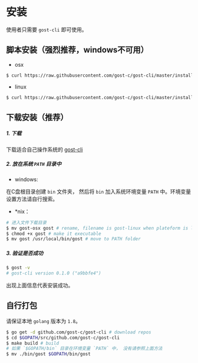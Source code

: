 # 安装

使用者只需要 `gost-cli` 即可使用。

## 脚本安装（强烈推荐，windows不可用）

- osx

```bash
$ curl https://raw.githubusercontent.com/gost-c/gost-cli/master/install-osx.sh | bash
```

- linux

```bash
$ curl https://raw.githubusercontent.com/gost-c/gost-cli/master/install-linux.sh | bash
```

## 下载安装（推荐）

##### 1. 下载

下载适合自己操作系统的 [gost-cli](https://github.com/gost-c/gost-cli/releases)

##### 2. 放在系统 `PATH` 目录中

- windows:

在C盘根目录创建 `bin` 文件夹， 然后将 `bin` 加入系统环境变量 `PATH` 中。环境变量设置方法请自行搜索。

- *nix：

```bash
# 进入文件下载目录
$ mv gost-osx gost # rename, filename is gost-linux when plateform is linux
$ chmod +x gost # make it executable
$ mv gost /usr/local/bin/gost # move to PATH folder
```

##### 3. 验证是否成功

```bash
$ gost -v
# gost-cli version 0.1.0 ("a9bbfe4")
```
出现上面信息代表安装成功。

## 自行打包

请保证本地 `golang` 版本为 `1.8`。

```bash
$ go get -d github.com/gost-c/gost-cli # download repos
$ cd $GOPATH/src/github.com/gost-c/gost-cli
$ make build # build
# 如果 `$GOPATH/bin` 目录在环境变量 `PATH` 中， 没有请参照上面方法
$ mv ./bin/gost $GOPATH/bin/gost
```
